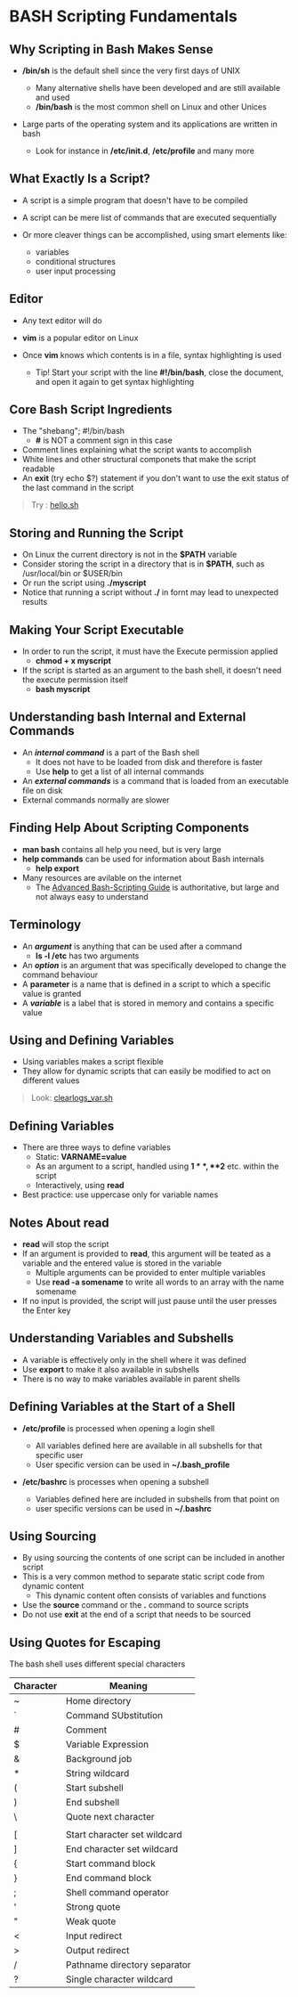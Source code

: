 # BASH Scripting Fundamentals


## Why Scripting in Bash Makes Sense
 
   + **/bin/sh** is the default shell since the very first days of UNIX
   
        + Many alternative shells have been developed and are still available and used
        +  **/bin/bash** is the most common shell on Linux and other Unices
        
   + Large parts of the operating system and its applications are written in bash
        
       + Look for instance in **/etc/init.d**, **/etc/profile** and many more
       
 ## What Exactly Is a Script?
    
   + A script is a simple program that doesn't have to be compiled
   + A script can be mere list of commands that are executed sequentially
   + Or more cleaver things can be accomplished, using smart elements like:
           
       + variables
       + conditional structures           
       + user input processing
       
  ## Editor
    
   + Any text editor will do
   + **vim** is a popular editor on Linux
   + Once **vim** knows which contents is in a file, syntax highlighting is used
         
      + Tip! Start your script with the line **#!/bin/bash**, close the document, and open it again
           to get syntax highlighting
    
 ## Core Bash Script Ingredients
     
  + The "shebang"; #!/bin/bash
     + **#** is NOT a comment sign in this case
  + Comment lines explaining what the script wants to accomplish
  + White lines and other structural componets that make the script readable
  + An **exit** (try echo $?) statement if you don't want to use the exit status of the last command in the script
  
  > Try : [hello.sh](https://github.com/OddExtension5/Linux-Guide/blob/master/bash%20shell/code/hello.sh)
  
  
 ## Storing and Running the Script
  
  + On Linux the current directory is not in the **$PATH** variable
  + Consider storing the script in a directory that is in **$PATH**, such as /usr/local/bin or $USER/bin
  + Or run the script using **./myscript**
  + Notice that running a script without **./** in fornt may lead to unexpected results
  
 ## Making Your Script Executable
   
   + In order to run the script, it must have the Execute permission applied
     + **chmod + x myscript**
   + If the script is started as an argument to the bash shell, it doesn't need the execute permission itself
     + **bash myscript**
     
 ## Understanding bash Internal and External Commands
    
   + An ***internal command*** is a part of the Bash shell
      + It does not have to be loaded from disk and therefore is faster
      + Use **help** to get a list of all internal commands
   + An ***external commands*** is a command that is loaded from an executable file on disk
   + External commands normally are slower
   
   
 ## Finding Help About Scripting Components
 
   + **man bash** contains all help you need, but is very large
   + **help commands** can be used for information about Bash internals
      + **help export**
   + Many resources are avilable on the internet
      + The [Advanced Bash-Scripting Guide](http://tldp.org/guides.html) is authoritative, but large and not always easy to           understand

## Terminology
   
   + An ***argument*** is anything that can be used after a command
      + **ls -l /etc** has two arguments
   + An ***option*** is an argument that was specifically developed to change the command behaviour
   + A **parameter** is a name that is defined in a script to which a specific value is granted
   + A ***variable*** is a label that is stored in memory and contains a specific value
   
## Using and Defining Variables

   + Using variables makes a script flexible
   + They allow for dynamic scripts that can easily be modified to act on different values
   
  > Look: [clearlogs_var.sh](https://github.com/OddExtension5/Linux-Guide/blob/master/bash%20shell/code/clearlogs_var.sh)
  
## Defining Variables
   
   + There are three ways to define variables
      + Static: **VARNAME=value**
      + As an argument to a script, handled using **$1**, **$2** etc. within the script
      + Interactively, using **read**
   + Best practice: use uppercase only for variable names
   
## Notes About read
  
   + **read** will stop the script
   + If an argument is provided to **read**, this argument will be teated as a variable and the entered value is stored in the      variable
       + Multiple arguments can be provided to enter multiple variables
       + Use **read -a somename** to write all words to an array with the name somename
   + If no input is provided, the script will just pause until the user presses the Enter key
   
## Understanding Variables and Subshells
    
   + A variable is effectively only in the shell where it was defined
   + Use **export** to make it also available in subshells
   + There is no way to make variables available in parent shells
   
## Defining Variables at the Start of a Shell
   
   + **/etc/profile** is processed when opening a login shell
      + All variables defined here are available in all subshells for that specific user
      + User specific version can be used in **~/.bash_profile**
      
   + **/etc/bashrc** is processes when opening a subshell
      + Variables defined here are included in subshells from that point on
      + user specific versions can be used in **~/.bashrc**
   
## Using Sourcing
   
   + By using sourcing the contents of one script can be included in another script
   + This is a very common method to separate static script code from dynamic content
       + This dynamic content often consists of variables and functions
   + Use the **source** command or the **.** command to source scripts
   + Do not use **exit** at the end of a script that needs to be sourced
   
## Using Quotes for Escaping
  
  The bash shell uses different special characters
  
  
|  **Character**        |  **Meaning**                              |
|-----------------------|-------------------------------------------|
|       ~               |   Home directory                          |
|       `               |   Command SUbstitution                    |
|       #               |   Comment                                 |
|       $               |   Variable Expression                     |
|       &               |   Background job                          |
|       *               |   String wildcard                         |
|       (               |   Start subshell                          |
|       )               |   End subshell                            |
|       \               |   Quote next character                    |
|       |               |   Pipe                                    |
|       [               |   Start character set wildcard            |
|       ]               |   End character set wildcard              |
|       {               |   Start command block                     |
|       }               |   End command block                       |
|       ;               |   Shell command operator                  | 
|       '               |   Strong quote                            |
|       "               |   Weak quote                              |
|       <               |   Input redirect                          |
|       >               |   Output redirect                         |
|       /               |   Pathname directory separator            |
|       ?               |   Single character wildcard               |
